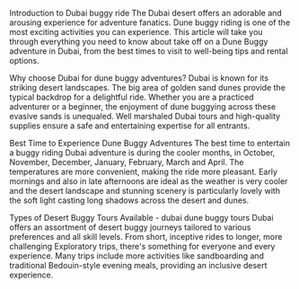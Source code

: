 Introduction to Dubai buggy ride
The Dubai desert offers an adorable and arousing experience for adventure fanatics. Dune buggy riding is one of the most exciting activities you can experience. This article will take you through everything you need to know about take off on a Dune Buggy adventure in Dubai, from the best times to visit to well-being tips and rental options.

Why choose Dubai for dune buggy adventures?
Dubai is known for its striking desert landscapes. The big area of golden sand dunes provide the typical backdrop for a delightful ride. Whether you are a practiced adventurer or a beginner, the enjoyment of dune buggying across these evasive sands is unequaled. Well marshaled Dubai tours and high-quality supplies ensure a safe and entertaining expertise for all entrants.

Best Time to Experience Dune Buggy Adventures
The best time to entertain a buggy riding Dubai adventure is during the cooler months, in October, November, December, January, February, March and April. The temperatures are more convenient, making the ride more pleasant. Early mornings and also in late afternoons are ideal as the weather is very cooler and the desert landscape and stunning scenery is particularly lovely with the soft light casting long shadows across the desert and dunes.

Types of Desert Buggy Tours Available - dubai dune buggy tours
Dubai offers an assortment of desert buggy journeys tailored to various preferences and all skill levels. From short, inceptive rides to longer, more challenging Exploratory trips, there's something for everyone and every experience. Many trips include more activities like sandboarding and traditional Bedouin-style evening meals, providing an inclusive desert experience.
